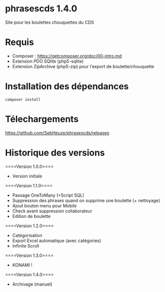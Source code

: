 # phrasescds 1.4.0
Site pour les boulettes chouquettes du CDS

# Requis
- Composer : https://getcomposer.org/doc/00-intro.md
- Extension PDO SQlite (php5-sqlite)
- Extension ZipArchive (php5-zip) pour l'export de boulette/chouquette 


# Installation  des dépendances
```
composer install
```

# Télechargements 
https://github.com/SebHeuze/phrasescds/releases

# Historique des versions

====Version 1.0.0====
- Version initiale


====Version 1.1.0====
- Passage OneToMany (+Script SQL)
- Suppression des phrases quand on supprime une boulette (+ nettoyage)
- Ajout bouton menu pour Mobile
- Check avant suppression collaborateur
- Edition de boulette

====Version 1.2.0====
- Catégorisation
- Export Excel automatique (avec catégories)
- Infinite Scroll

====Version 1.3.0====
- KONAMI !

====Version 1.4.0====
- Archivage (manuel)
